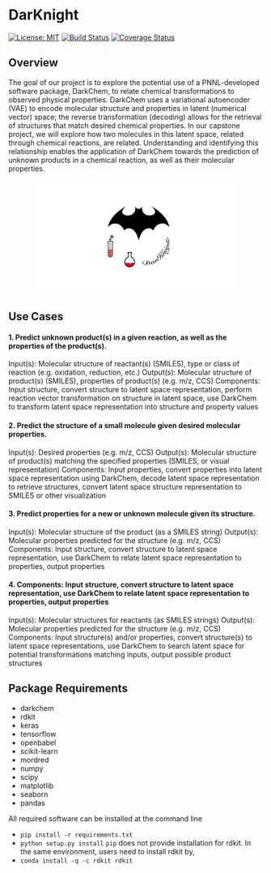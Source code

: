 # DarKnight
[![License: MIT](https://img.shields.io/badge/license-MIT-green.svg)](https://opensource.org/licenses/MIT)
[![Build Status](https://travis-ci.org/sjluozho/PV_Cell.svg?branch=master)](https://travis-ci.org/sjluozho/PV_Cell)
[![Coverage Status](https://coveralls.io/repos/github/sjluozho/PV_Cell/badge.svg?branch=master)](https://coveralls.io/github/sjluozho/PV_Cell?branch=master)

## Overview
The goal of our project is to explore the potential use of a PNNL-developed software package, DarkChem, to relate chemical transformations to observed physical properties. DarkChem uses a variational autoencoder (VAE) to encode molecular structure and properties in latent (numerical vector) space; the reverse transformation (decoding) allows for the retrieval of structures that match desired chemical properties. In our capstone project, we will explore how two molecules in this latent space, related through chemical reactions, are related. Understanding and identifying this relationship enables the application of DarkChem towards the prediction of unknown products in a chemical reaction, as well as their molecular properties.

<div align=center> <img src="https://github.com/UWDIRECT-2019/DarKnight/raw/master/figures/logo.jpg" width="400"> </div>

## Use Cases
#### 1. Predict unknown product(s) in a given reaction, as well as the properties of the product(s).
Input(s): Molecular structure of reactant(s) (SMILES), type or class of reaction (e.g. oxidation, reduction, etc.)
Output(s): Molecular structure of product(s) (SMILES), properties of product(s) (e.g. m/z, CCS)
Components: Input structure, convert structure to latent space representation, perform reaction vector transformation on structure in latent space, use DarkChem to transform latent space representation into structure and property values
#### 2. Predict the structure of a small molecule given desired molecular properties.
Input(s): Desired properties (e.g. m/z, CCS)
Output(s): Molecular structure of product(s) matching the specified properties (SMILES, or visual representation)
Components: Input properties, convert properties into latent space representation using DarkChem, decode latent space representation to retrieve structures, convert latent space structure representation to SMILES or other visualization
#### 3. Predict properties for a new or unknown molecule given its structure.
Input(s): Molecular structure of the product (as a SMILES string)
Output(s): Molecular properties predicted for the structure (e.g. m/z, CCS)
Components: Input structure, convert structure to latent space representation, use DarkChem to relate latent space representation to properties, output properties
#### 4. Components: Input structure, convert structure to latent space representation, use DarkChem to relate latent space representation to properties, output properties
Input(s): Molecular structures for reactants (as SMILES strings)
Output(s): Molecular properties predicted for the structure (e.g. m/z, CCS)
Components: Input structure(s) and/or properties, convert structure(s) to latent space representations, use DarkChem to search latent space for potential transformations matching inputs, output possible product structures

## Package Requirements

* darkchem
* rdkit 
* keras 
* tensorflow
* openbabel
* scikit-learn
* mordred
* numpy
* scipy 
* matplotlib
* seaborn
* pandas

All required software can be installed at the command line
 * `pip install -r requirements.txt`
 * `python setup.py install`
`pip` does not provide installation for rdkit. In the same environment, users need to install rdkit by,
 * `conda install -q -c rdkit rdkit`
